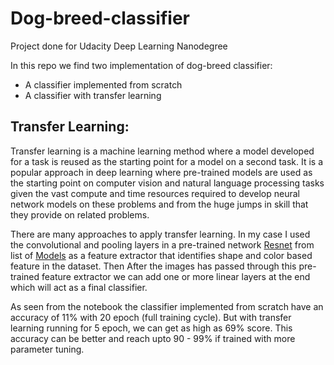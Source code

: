 # Dog-breed-classifier
Project done for Udacity Deep Learning Nanodegree 

In this repo we find two implementation of dog-breed classifier:
 - A classifier implemented from scratch
 - A classifier with transfer learning

## Transfer Learning: 
Transfer learning is a machine learning method where a model developed for a task is reused as the starting point for a model on a second task.
It is a popular approach in deep learning where pre-trained models are used as the starting point on computer vision and natural language processing 
tasks given the vast compute and time resources required to develop neural network models on these problems and from the huge jumps in skill that they 
provide on related problems.

There are many approaches to apply transfer learning. In my case I used the convolutional and pooling layers in a pre-trained network [Resnet](https://pytorch.org/hub/pytorch_vision_resnet/)
from list of [Models](https://pytorch.org/docs/stable/torchvision/models.html) as a feature extractor that identifies shape and color based feature in the dataset. Then After the images has passed 
through this pre-trained feature extractor we can add one or more linear layers at the end which will act as a final classifier.

As seen from the notebook the classifier implemented from scratch have an accuracy of 11% with 20 epoch (full training cycle). But with transfer learning running for 5 epoch, we can get as high as 69% score. 
This accuracy can be better and reach upto 90 - 99% if trained with more parameter tuning.
